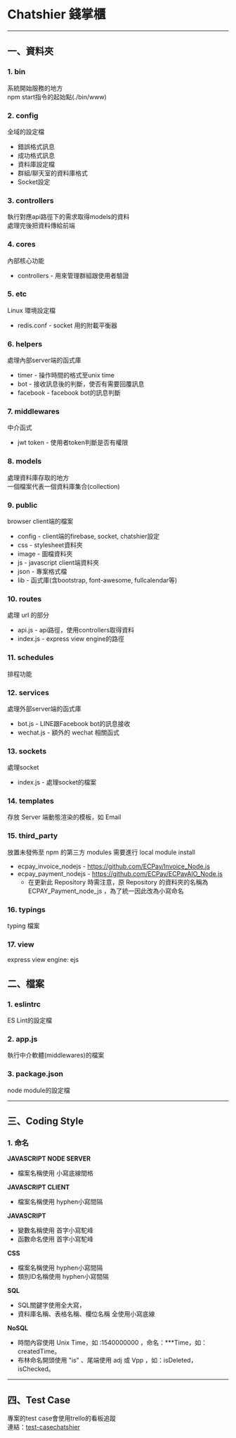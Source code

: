 # Chatshier 錢掌櫃
------------
## **一、資料夾**
### 1. bin
系統開始服務的地方  
npm start指令的起始點(./bin/www)

### 2. config
全域的設定檔

* 錯誤格式訊息
* 成功格式訊息  
* 資料庫設定檔  
* 群組/聊天室的資料庫格式  
* Socket設定

### 3. controllers
執行對應api路徑下的需求取得models的資料  
處理完後把資料傳給前端

### 4. cores
內部核心功能  

* controllers - 用來管理群組跟使用者驗證

### 5. etc
Linux 環境設定檔

* redis.conf - socket 用的附載平衡器

### 6. helpers
處理內部server端的函式庫

* timer - 操作時間的格式至unix time
* bot - 接收訊息後的判斷，使否有需要回覆訊息
* facebook - facebook bot的訊息判斷

### 7. middlewares
中介函式

* jwt token - 使用者token判斷是否有權限

### 8. models
處理資料庫存取的地方  
一個檔案代表一個資料庫集合(collection)

### 9. public
browser client端的檔案

* config - client端的firebase, socket, chatshier設定
* css - stylesheet資料夾
* image - 圖檔資料夾
* js - javascript client端資料夾
* json - 專案格式檔
* lib - 函式庫(含bootstrap, font-awesome, fullcalendar等)

### 10. routes
處理 url 的部分 

* api.js - api路徑，使用controllers取得資料
* index.js - express view engine的路徑

### 11. schedules
排程功能

### 12. services
處理外部server端的函式庫

* bot.js - LINE跟Facebook bot的訊息接收
* wechat.js - 額外的 wechat 相關函式

### 13. sockets
處理socket

* index.js - 處理socket的檔案

### 14. templates
存放 Server 端動態渲染的模板，如 Email

### 15. third_party
放置未發佈至 npm 的第三方 modules
需要進行 local module install

* ecpay_invoice_nodejs - https://github.com/ECPay/Invoice_Node.js
* ecpay_payment_nodejs - https://github.com/ECPay/ECPayAIO_Node.js
    - 在更新此 Repository 時需注意，原 Repository 的資料夾的名稱為 ECPAY_Payment_node_js ，為了統一因此改為小寫命名

### 16. typings
typing 檔案

### 17. view
express view engine: ejs

## **二、檔案**

### 1. eslintrc
ES Lint的設定檔

### 2. app.js
執行中介軟體(middlewares)的檔案

### 3. package.json
node module的設定檔

------------
## **三、Coding Style**
### 1. 命名
**JAVASCRIPT NODE SERVER**

* 檔案名稱使用 小寫底線間格


**JAVASCRIPT CLIENT**

* 檔案名稱使用 hyphen小寫間隔


**JAVASCRIPT**

* 變數名稱使用 首字小寫駝峰
* 函數命名使用 首字小寫駝峰

**CSS**

* 檔案名稱使用 hyphen小寫間隔
* 類別ID名稱使用 hyphen小寫間隔

**SQL**

* SQL關鍵字使用全大寫，
* 資料庫名稱、表格名稱、欄位名稱 全使用小寫底線

**NoSQL**

* 時間內容使用 Unix Time，如 :1540000000 ，命名：***Time，如：createdTime。
* 布林命名開頭使用 "is" 、尾端使用 adj 或 Vpp ，如：isDeleted，isChecked。
------------
## **四、Test Case**
專案的test case會使用trello的看板追蹤  
連結：[test-casechatshier](https://trello.com/b/lanbapYw/test-casechatshier)


